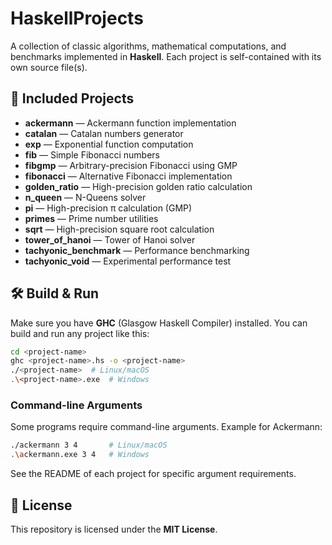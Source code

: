 # HaskellProjects

A collection of classic algorithms, mathematical computations, and benchmarks implemented in **Haskell**.
Each project is self-contained with its own source file(s).

## 📂 Included Projects

* **ackermann** — Ackermann function implementation
* **catalan** — Catalan numbers generator
* **exp** — Exponential function computation
* **fib** — Simple Fibonacci numbers
* **fibgmp** — Arbitrary-precision Fibonacci using GMP
* **fibonacci** — Alternative Fibonacci implementation
* **golden_ratio** — High-precision golden ratio calculation
* **n_queen** — N-Queens solver
* **pi** — High-precision π calculation (GMP)
* **primes** — Prime number utilities
* **sqrt** — High-precision square root calculation
* **tower_of_hanoi** — Tower of Hanoi solver
* **tachyonic_benchmark** — Performance benchmarking
* **tachyonic_void** — Experimental performance test

## 🛠 Build & Run

Make sure you have **GHC** (Glasgow Haskell Compiler) installed.
You can build and run any project like this:

```bash
cd <project-name>
ghc <project-name>.hs -o <project-name>
./<project-name>  # Linux/macOS
.\<project-name>.exe  # Windows
```

### Command-line Arguments

Some programs require command-line arguments. Example for Ackermann:

```bash
./ackermann 3 4       # Linux/macOS
.\ackermann.exe 3 4   # Windows
```

See the README of each project for specific argument requirements.

## 📜 License

This repository is licensed under the **MIT License**.

